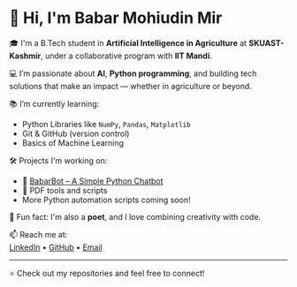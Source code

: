 # 👋 Hi, I'm Babar Mohiudin Mir

🎓 I'm a B.Tech student in **Artificial Intelligence in Agriculture** at **SKUAST-Kashmir**, under a collaborative program with **IIT Mandi**.

💻 I’m passionate about **AI**, **Python programming**, and building tech solutions that make an impact — whether in agriculture or beyond.

📚 I’m currently learning:
- Python Libraries like `NumPy`, `Pandas`, `Matplotlib`
- Git & GitHub (version control)
- Basics of Machine Learning

🛠️ Projects I'm working on:
- 🤖 [BabarBot – A Simple Python Chatbot](https://github.com/YOUR-USERNAME/babarbot)
- 📄 PDF tools and scripts
- More Python automation scripts coming soon!

🧠 Fun fact: I'm also a **poet**, and I love combining creativity with code.

📫 Reach me at:  
[LinkedIn](https://www.linkedin.com/public-profile/settings) • [GitHub](https://github.com/Babar-mir) • [Email](mailto:babarmir219@gmail.com)

---

⭐ Check out my repositories and feel free to connect!
